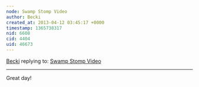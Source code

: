 ```yaml
---
node: Swamp Stomp Video
author: Becki
created_at: 2013-04-12 03:45:17 +0000
timestamp: 1365738317
nid: 6608
cid: 4404
uid: 46673
---
```




[Becki](../profile/Becki) replying to: [Swamp Stomp Video](../notes/eustatic/3-29-2013/swamp-stomp-video)

----
Great day!